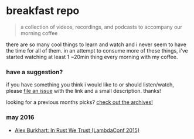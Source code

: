 # breakfast repo
> a collection of videos, recordings, and podcasts to accompany our morning coffee

there are so many cool things to learn and watch and i never seem to have the time for all of them. in an attempt to consume more of these things, i've started watching at least 1 ~20min thing every morning with my coffee.

### have a suggestion?

if you have something you think i would like to or should listen/watch, please [file an issue](https://github.com/ashleygwilliams/breakfast-repo/issues/new) with the link and a small description. thanks!

looking for a previous months picks? [check out the archives!](https://github.com/ashleygwilliams/breakfast-repo/tree/master/archives) 

### may 2016

- [Alex Burkhart: In Rust We Trust (LambdaConf 2015)](https://www.youtube.com/watch?v=-dxqbhLIgdM)
